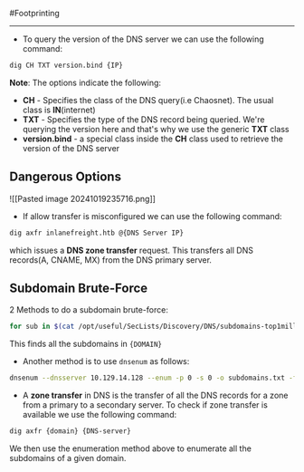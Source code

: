 #Footprinting 

---

- To query the version of the DNS server we can use the following command:
```bash
dig CH TXT version.bind {IP}
```

**Note**: The options indicate the following:
- **CH**  - Specifies the class of the DNS query(i.e Chaosnet). The usual class is **IN**(internet)
- **TXT** - Specifies the type of the DNS record being queried. We're querying the version here and that's why we use the generic **TXT** class
- **version.bind** - a special class inside the **CH** class used to retrieve the version of the DNS server

## Dangerous Options

![[Pasted image 20241019235716.png]]

- If allow transfer is misconfigured we can use the following command:
```bash
dig axfr inlanefreight.htb @{DNS Server IP}
```

which issues a **DNS zone transfer** request. This transfers all DNS records(A, CNAME, MX) from the DNS primary server.

## Subdomain Brute-Force

2 Methods to do a subdomain brute-force:

```bash
for sub in $(cat /opt/useful/SecLists/Discovery/DNS/subdomains-top1million-110000.txt);do dig ${DOMAIN} @10.129.14.128 | grep -v ';\|SOA' | sed -r '/^\s*$/d' | grep $sub | tee -a subdomains.txt;done
```
This finds all the subdomains in `{DOMAIN}`

- Another method is to use `dnsenum` as follows:
```bash
dnsenum --dnsserver 10.129.14.128 --enum -p 0 -s 0 -o subdomains.txt -f /opt/useful/SecLists/Discovery/DNS/subdomains-top1million-110000.txt {DOMAIN}
```

- A **zone transfer** in DNS is the transfer of all the DNS records for a zone from a primary to a secondary server. To check if zone transfer is available we use the following command:
```bash
dig axfr {domain} {DNS-server}
```
We then use the enumeration method above to enumerate all the subdomains of a given domain.

